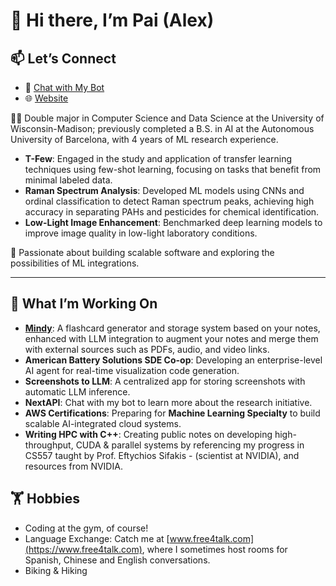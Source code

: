 # 👋 Hi there, I’m Pai (Alex)

## 📫 Let’s Connect  
- 🤖 [Chat with My Bot](https://paipeline-anythingaboutme-appchatbot-tut6g2.streamlit.app/)
- 🌐 [Website](https://main.d31w3jf482wcvr.amplifyapp.com/)  


👨‍💻 Double major in Computer Science and Data Science at the University of Wisconsin-Madison; previously completed a B.S. in AI at the Autonomous University of Barcelona, with 4 years of ML research experience.
- **T-Few**: Engaged in the study and application of transfer learning techniques using few-shot learning, focusing on tasks that benefit from minimal labeled data.
- **Raman Spectrum Analysis**: Developed ML models using CNNs and ordinal classification to detect Raman spectrum peaks, achieving high accuracy in separating PAHs and pesticides for chemical identification.
- **Low-Light Image Enhancement**: Benchmarked deep learning models to improve image quality in low-light laboratory conditions.

🌟 Passionate about building scalable software and exploring the possibilities of ML integrations.

---

## 🌱 What I’m Working On
- [**Mindy**](https://mymindy.net): A flashcard generator and storage system based on your notes, enhanced with LLM integration to augment your notes and merge them with external sources such as PDFs, audio, and video links.
- **American Battery Solutions SDE Co-op**: Developing an enterprise-level AI agent for real-time visualization code generation.
- **Screenshots to LLM**: A centralized app for storing screenshots with automatic LLM inference.  
- **NextAPI**: Chat with my bot to learn more about the research initiative.  
- **AWS Certifications**: Preparing for **Machine Learning Specialty** to build scalable AI-integrated cloud systems.
- **Writing HPC with C++**: Creating public notes on developing high-throughput, CUDA & parallel systems by referencing my progress in CS557 taught by Prof. Eftychios Sifakis - (scientist at NVIDIA), and resources from NVIDIA.

## 🏋️ Hobbies
- Coding at the gym, of course!
- Language Exchange: Catch me at [www.free4talk.com](https://www.free4talk.com), where I sometimes host rooms for Spanish, Chinese and English conversations.
- Biking & Hiking








